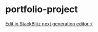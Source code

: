 # portfolio-project

[Edit in StackBlitz next generation editor ⚡️](https://stackblitz.com/~/github.com/arvindran06/portfolio-project)